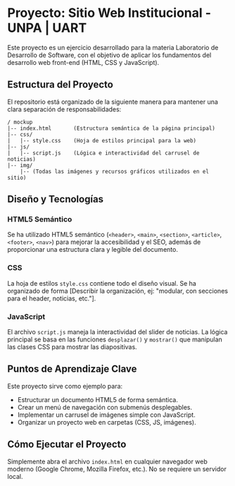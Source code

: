 # Proyecto: Sitio Web Institucional - UNPA | UART

Este proyecto es un ejercicio desarrollado para la materia Laboratorio de Desarrollo de Software, con el objetivo de aplicar los fundamentos del desarrollo web front-end (HTML, CSS y JavaScript).

## Estructura del Proyecto

El repositorio está organizado de la siguiente manera para mantener una clara separación de responsabilidades:

```
/ mockup
|-- index.html       (Estructura semántica de la página principal)
|-- css/
|   |-- style.css    (Hoja de estilos principal para la web)
|-- js/
|   |-- script.js    (Lógica e interactividad del carrusel de noticias)
|-- img/
    |-- (Todas las imágenes y recursos gráficos utilizados en el sitio)

```

## Diseño y Tecnologías

### HTML5 Semántico
Se ha utilizado HTML5 semántico (`<header>`, `<main>`, `<section>`, `<article>`, `<footer>`, `<nav>`) para mejorar la accesibilidad y el SEO, además de proporcionar una estructura clara y legible del documento.

### CSS
La hoja de estilos `style.css` contiene todo el diseño visual. Se ha organizado de forma [Describir la organización, ej: "modular, con secciones para el header, noticias, etc."].

### JavaScript
El archivo `script.js` maneja la interactividad del slider de noticias. La lógica principal se basa en las funciones `desplazar()` y `mostrar()` que manipulan las clases CSS para mostrar las diapositivas.

## Puntos de Aprendizaje Clave

Este proyecto sirve como ejemplo para:
- Estructurar un documento HTML5 de forma semántica.
- Crear un menú de navegación con submenús desplegables.
- Implementar un carrusel de imágenes simple con JavaScript.
- Organizar un proyecto web en carpetas (CSS, JS, imágenes).

## Cómo Ejecutar el Proyecto
Simplemente abra el archivo `index.html` en cualquier navegador web moderno (Google Chrome, Mozilla Firefox, etc.). No se requiere un servidor local.
